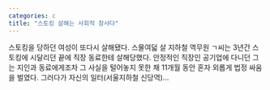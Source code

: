 ```yaml
---
categories: c
title: "스토킹 살해는 사회적 참사다"
---
```


				
		
			
				
					
					
						
						
						
					
					
				
				
			
			
			
스토킹을 당하던 여성이 또다시 살해됐다. 스물여덟 살 지하철 역무원 ㄱ씨는 3년간 스토킹에 시달리던 끝에 직장 동료한테 살해당했다. 안정적인 직장인 공기업에 다니던 그는 지인과 동료에게조차 그 사실을 털어놓지 못한 채 11개월 동안 혼자 외롭게 법정 싸움을 벌였다. 그러다가 자신의 일터(서울지하철 신당역)...		
			